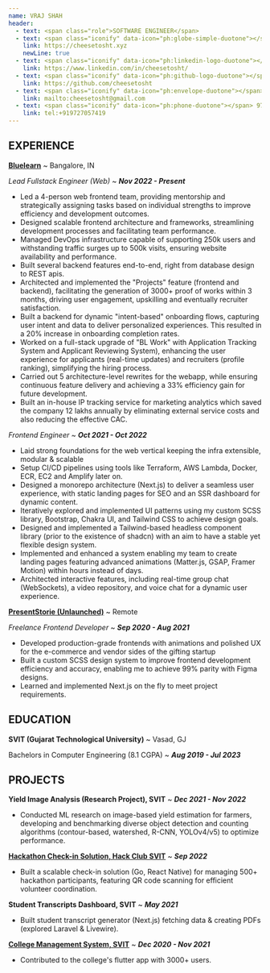 ```yaml
---
name: VRAJ SHAH
header:
  - text: <span class="role">SOFTWARE ENGINEER</span>
  - text: <span class="iconify" data-icon="ph:globe-simple-duotone"></span> cheesetosht.xyz
    link: https://cheesetosht.xyz
    newLine: true
  - text: <span class="iconify" data-icon="ph:linkedin-logo-duotone"></span> cheesetosht
    link: https://www.linkedin.com/in/cheesetosht/
  - text: <span class="iconify" data-icon="ph:github-logo-duotone"></span> cheesetosht
    link: https://github.com/cheesetosht
  - text: <span class="iconify" data-icon="ph:envelope-duotone"></span> cheesetosht@gmail.com
    link: mailto:cheesetosht@gmail.com
  - text: <span class="iconify" data-icon="ph:phone-duotone"></span> 97270-57419
    link: tel:+919727057419
---
```


## EXPERIENCE

[**Bluelearn**](https://www.bluelearn.in/)
~ Bangalore, IN

_Lead Fullstack Engineer (Web)_
~ **_Nov 2022 - Present_**

- Led a 4-person web frontend team, providing mentorship and strategically assigning tasks based on individual strengths to improve efficiency and development outcomes.
- Designed scalable frontend architecture and frameworks, streamlining development processes and facilitating team performance.
- Managed DevOps infrastructure capable of supporting 250k users and withstanding traffic surges up to 500k visits, ensuring website availability and performance.
- Built several backend features end-to-end, right from database design to REST apis.
- Architected and implemented the "Projects" feature (frontend and backend), facilitating the generation of 3000+ proof of works within 3 months, driving user engagement, upskilling and eventually recruiter satisfaction.
- Built a backend for dynamic "intent-based" onboarding flows, capturing user intent and data to deliver personalized experiences. This resulted in a 20% increase in onboarding completion rates.
- Worked on a full-stack upgrade of "BL Work" with Application Tracking System and Applicant Reviewing System), enhancing the user experience for applicants (real-time updates) and recruiters (profile ranking), simplifying the hiring process.
- Carried out 5 architecture-level rewrites for the webapp, while ensuring continuous feature delivery and achieving a 33% efficiency gain for future development.
- Built an in-house IP tracking service for marketing analytics which saved the company 12 lakhs annually by eliminating external service costs and also reducing the effective CAC.

_Frontend Engineer_
~ **_Oct 2021 - Oct 2022_**

- Laid strong foundations for the web vertical keeping the infra extensible, modular & scalable
- Setup CI/CD pipelines using tools like Terraform, AWS Lambda, Docker, ECR, EC2 and Amplify later on.
- Designed a monorepo architecture (Next.js) to deliver a seamless user experience, with static landing pages for SEO and an SSR dashboard for dynamic content.
- Iteratively explored and implemented UI patterns using my custom SCSS library, Bootstrap, Chakra UI, and Tailwind CSS to achieve design goals.
- Designed and implemented a Tailwind-based headless component library (prior to the existence of shadcn) with an aim to have a stable yet flexible design system.
- Implemented and enhanced a system enabling my team to create landing pages featuring advanced animations (Matter.js, GSAP, Framer Motion) within hours instead of days.
- Architected interactive features, including real-time group chat (WebSockets), a video repository, and voice chat for a dynamic user experience.

[**PresentStorie (Unlaunched)**](https://presentstorie.vercel.app/)
~ Remote

_Freelance Frontend Developer_
~ **_Sep 2020 - Aug 2021_**

- Developed production-grade frontends with animations and polished UX for the e-commerce and vendor sides of the gifting startup
- Built a custom SCSS design system to improve frontend development efficiency and accuracy, enabling me to achieve 99% parity with Figma designs.
- Learned and implemented Next.js on the fly to meet project requirements.

## EDUCATION

**SVIT (Gujarat Technological University)**
~ Vasad, GJ

Bachelors in Computer Engineering (8.1 CGPA)
~ **_Aug 2019 - Jul 2023_**

## PROJECTS

**Yield Image Analysis (Research Project), SVIT**
~ **_Dec 2021 - Nov 2022_**

- Conducted ML research on image-based yield estimation for farmers, developing and benchmarking diverse object detection and counting algorithms (contour-based, watershed, R-CNN, YOLOv4/v5) to optimize performance.

**[Hackathon Check-in Solution, Hack Club SVIT](https://github.com/cheesetosht/hackathon-backend)**
~ **_Sep 2022_**

- Built a scalable check-in solution (Go, React Native) for managing 500+ hackathon participants, featuring QR code scanning for efficient volunteer coordination.

**Student Transcripts Dashboard, SVIT**
~ **_May 2021_**

- Built student transcript generator (Next.js) fetching data & creating PDFs (explored Laravel & Livewire).

**[College Management System, SVIT](https://play.google.com/store/apps/details?id=edu.svit.vasad.cmsapp)**
~ **_Dec 2020 - Nov 2021_**

- Contributed to the college's flutter app with 3000+ users.
